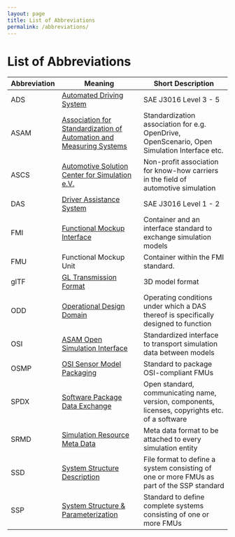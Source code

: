 ```yaml
---
layout: page
title: List of Abbreviations
permalink: /abbreviations/
---
```


# List of Abbreviations

| Abbreviation | Meaning                                                                                                                            | Short Description                                                                               |
|--------------|------------------------------------------------------------------------------------------------------------------------------------|-------------------------------------------------------------------------------------------------|
| ADS          | [Automated Driving System](https://www.sae.org/standards/content/j3016_202104/)                                                    | SAE J3016 Level 3 - 5                                                                           |
| ASAM         | [Association for Standardization of Automation and Measuring Systems](https://www.asam.net/)                                       | Standardization association for e.g. OpenDrive, OpenScenario, Open Simulation Interface etc.    |
| ASCS         | [Automotive Solution Center for Simulation e.V.](https://www.asc-s.de/)                                                            | Non-profit association for know-how carriers in the field of automotive simulation              |
| DAS          | [Driver Assistance System](https://www.sae.org/standards/content/j3016_202104/)                                                    | SAE J3016 Level 1 - 2                                                                           |
| FMI          | [Functional Mockup Interface](https://fmi-standard.org/)                                                                           | Container and an interface standard to exchange simulation models                               |
| FMU          | Functional Mockup Unit                                                                                                             | Container within the FMI standard.                                                              |
| glTF         | [GL Transmission Format](https://github.com/KhronosGroup/glTF)                                                                     | 3D model format                                                                                 |
| ODD          | [Operational Design Domain](https://www.asam.net/index.php?eID=dumpFile&t=f&f=4544&token=1260ce1c4f0afdbe18261f7137c689b1d9c27576) | Operating conditions under which a DAS thereof is specifically designed to function             |
| OSI          | [ASAM Open Simulation Interface](https://github.com/OpenSimulationInterface)                                                       | Standardized interface to transport simulation data between models                              |
| OSMP         | [OSI Sensor Model Packaging](https://github.com/OpenSimulationInterface/osi-sensor-model-packaging)                                | Standard to package OSI-compliant FMUs                                                          |
| SPDX         | [Software Package Data Exchange](https://spdx.dev/)                                                                                | Open standard, communicating name, version, components, licenses, copyrights etc. of a software |
| SRMD         | [Simulation Resource Meta Data](https://pmsfit.github.io/SSPTraceability/master/#sec-srmdintroduction)                             | Meta data format to be attached to every simulation entity                                      |
| SSD          | [System Structure Description](https://ssp-standard.org/publications/SSP10RC1/SystemStructureAndParameterization10RC1.pdf)         | File format to define a system consisting of one or more FMUs as part of the SSP standard       |
| SSP          | [System Structure & Parameterization](https://ssp-standard.org/)                                                                   | Standard to define complete systems consisting of one or more FMUs                              |
